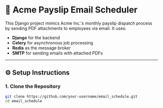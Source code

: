 # 🧾 Acme Payslip Email Scheduler

This Django project mimics Acme Inc.'s monthly payslip dispatch process by sending PDF attachments to employees via email. It uses:

- **Django** for the backend
- **Celery** for asynchronous job processing
- **Redis** as the message broker
- **SMTP** for sending emails with attached PDFs

---

## ⚙️ Setup Instructions

### 1. Clone the Repository

```bash
git clone https://github.com/your-username/email_schedule.git
cd email_schedule
